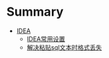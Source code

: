 # Summary

- [IDEA]()
  - [IDEA常用设置](./idea/IDEA常用设置.md)
  - [解决粘贴sql文本时格式丢失](./idea/解决粘贴sql文本时格式丢失.md)
